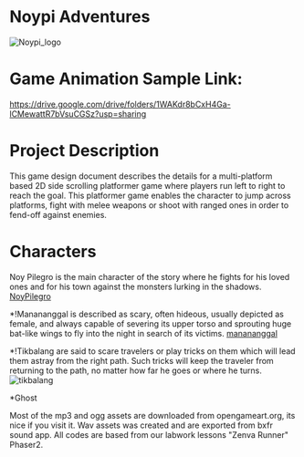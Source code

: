 # Noypi Adventures
![Noypi_logo](https://user-images.githubusercontent.com/73202856/96662565-34a6fd00-1381-11eb-807c-7ac464dd5967.png)

# Game Animation Sample Link:
https://drive.google.com/drive/folders/1WAKdr8bCxH4Ga-lCMewattR7bVsuCGSz?usp=sharing

# Project Description
This game design document describes the details for a multi-platform based 2D side scrolling platformer game where players run left to right to reach the goal. This platformer game enables the character to jump across platforms, fight with melee weapons or shoot with ranged ones in order to fend-off against enemies.

# Characters
Noy Pilegro is the main character of the story where he fights for his loved ones and for his town against the monsters lurking in the shadows.
[NoyPilegro](https://user-images.githubusercontent.com/73202856/96665089-ae8db500-1386-11eb-816f-501ad2f9adab.png)

*!Manananggal is described as scary, often hideous, usually depicted as female, and always capable of severing its upper torso and sprouting huge bat-like wings to fly into the night in search of its victims.
[manananggal](https://user-images.githubusercontent.com/73202856/96666041-e4cc3400-1388-11eb-8f7d-84841ad76542.png)

*!Tikbalang are said to scare travelers or play tricks on them which will lead them astray from the right path. Such tricks will keep the traveler from returning to the path, no matter how far he goes or where he turns.
![tikbalang](https://user-images.githubusercontent.com/73202856/96666081-f8779a80-1388-11eb-886c-4ac829d6c999.png)

*Ghost

Most of the mp3 and ogg assets are downloaded from opengameart.org, its nice if you visit it.
Wav assets was created and are exported from bxfr sound app.
All codes are based from our labwork lessons "Zenva Runner" Phaser2.
